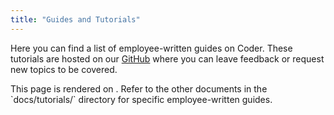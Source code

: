 ```yaml
---
title: "Guides and Tutorials"
---
```


Here you can find a list of employee-written guides on Coder. These tutorials
are hosted on our [GitHub](https://github.com/coder/coder/) where you can leave
feedback or request new topics to be covered.

<children>
  This page is rendered on <https://coder.com/docs/tutorials>. Refer to the other documents in the `docs/tutorials/` directory for specific employee-written guides.
</children>

